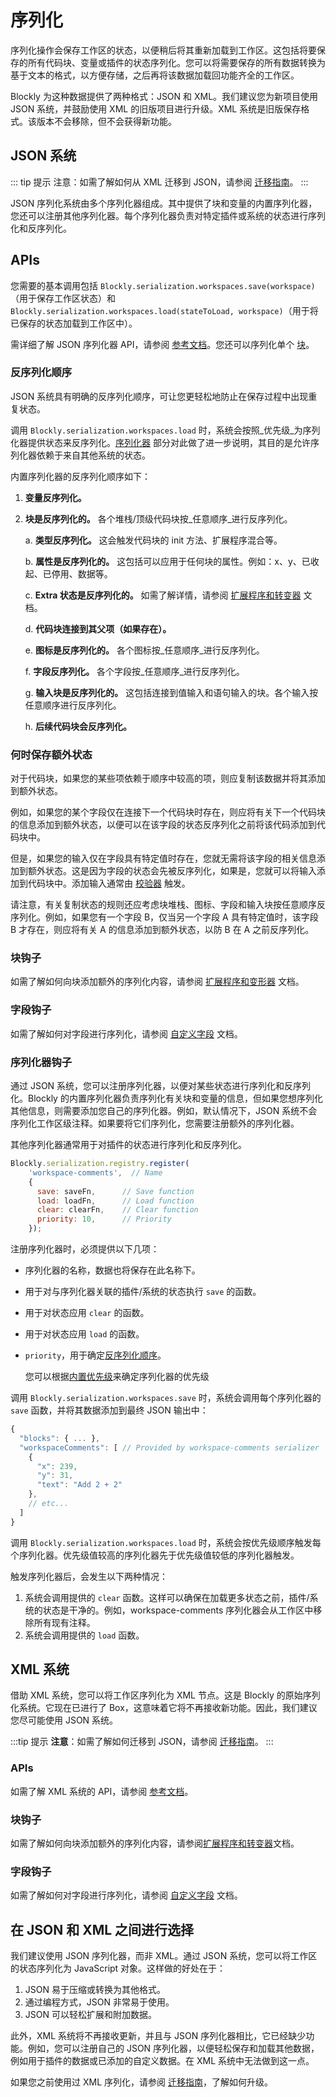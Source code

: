 # 序列化 

序列化操作会保存工作区的状态，以便稍后将其重新加载到工作区。这包括将要保存的所有代码块、变量或插件的状态序列化。您可以将需要保存的所有数据转换为基于文本的格式，以方便存储，之后再将该数据加载回功能齐全的工作区。

Blockly 为这种数据提供了两种格式：JSON 和 XML。我们建议您为新项目使用 JSON 系统，并鼓励使用 XML 的旧版项目进行升级。XML 系统是旧版保存格式。该版本不会移除，但不会获得新功能。

## JSON 系统

::: tip 提示
注意：如需了解如何从 XML 迁移到 JSON，请参阅 [迁移指南](https://docs.google.com/document/d/1wv5ORrO4icVHeU15FLSn37mdNLyJpQbMTo7mmTqsGl0/edit?usp=sharing)。
:::

JSON 序列化系统由多个序列化器组成。其中提供了块和变量的内置序列化器，您还可以注册其他序列化器。每个序列化器负责对特定插件或系统的状态进行序列化和反序列化。

## APIs

您需要的基本调用包括 `Blockly.serialization.workspaces.save(workspace)`（用于保存工作区状态）和 `Blockly.serialization.workspaces.load(stateToLoad, workspace)`（用于将已保存的状态加载到工作区中）。

需详细了解 JSON 序列化器 API，请参阅 [参考文档](https://developers.google.com/blockly/reference/js/blockly.serialization_namespace.workspaces_namespace)。您还可以序列化单个 [块](https://developers.google.com/blockly/reference/js/blockly.serialization_namespace.blocks_namespace)。

### 反序列化顺序

JSON 系统具有明确的反序列化顺序，可让您更轻松地防止在保存过程中出现重复状态。

调用 `Blockly.serialization.workspaces.load` 时，系统会按照_优先级_为序列化器提供状态来反序列化。[序列化器](/guides/configure/serialization#serializer_hooks.html) 部分对此做了进一步说明，其目的是允许序列化器依赖于来自其他系统的状态。

内置序列化器的反序列化顺序如下：

1.  **变量反序列化。**
2.  **块是反序列化的。** 各个堆栈/顶级代码块按_任意顺序_进行反序列化。

    a.  **类型反序列化。** 这会触发代码块的 init 方法、扩展程序混合等。

    b.  **属性是反序列化的。** 这包括可以应用于任何块的属性。例如：x、y、已收起、已停用、数据等。

    c.  **Extra 状态是反序列化的。** 如需了解详情，请参阅 [扩展程序和转变器](/guides/create-custom-blocks/extensions.html) 文档。

    d.  **代码块连接到其父项（如果存在）。**

    e.  **图标是反序列化的。** 各个图标按_任意顺序_进行反序列化。
    
    f.  **字段反序列化。** 各个字段按_任意顺序_进行反序列化。

    g.  **输入块是反序列化的。** 这包括连接到值输入和语句输入的块。各个输入按任意顺序进行反序列化。

    h.  **后续代码块会反序列化。**

### 何时保存额外状态

对于代码块，如果您的某些项依赖于顺序中较高的项，则应复制该数据并将其添加到额外状态。

例如，如果您的某个字段仅在连接下一个代码块时存在，则应将有关下一个代码块的信息添加到额外状态，以便可以在该字段的状态反序列化之前将该代码添加到代码块中。

但是，如果您的输入仅在字段具有特定值时存在，您就无需将该字段的相关信息添加到额外状态。这是因为字段的状态会先被反序列化，如果是，您就可以将输入添加到代码块中。添加输入通常由 [校验器](/guides/create-custom-blocks/fields/validators.html#注册本地验证器) 触发。

请注意，有关复制状态的规则还应考虑块堆栈、图标、字段和输入块按任意顺序反序列化。例如，如果您有一个字段 B，仅当另一个字段 A 具有特定值时，该字段 B 才存在，则应将有关 A 的信息添加到额外状态，以防 B 在 A 之前反序列化。

### 块钩子

如需了解如何向块添加额外的序列化内容，请参阅 [扩展程序和变形器](/guides/create-custom-blocks/extensions.html) 文档。

### 字段钩子

如需了解如何对字段进行序列化，请参阅 [自定义字段](/guides/create-custom-blocks/fields/customizing-fields/creating.html#serialization) 文档。

### 序列化器钩子

通过 JSON 系统，您可以注册序列化器，以便对某些状态进行序列化和反序列化。Blockly 的内置序列化器负责序列化有关块和变量的信息，但如果您想序列化其他信息，则需要添加您自己的序列化器。例如，默认情况下，JSON 系统不会序列化工作区级注释。如果要将它们序列化，您需要注册额外的序列化器。

其他序列化器通常用于对插件的状态进行序列化和反序列化。

```javascript
Blockly.serialization.registry.register(
    'workspace-comments',  // Name
    {
      save: saveFn,      // Save function
      load: loadFn,      // Load function
      clear: clearFn,    // Clear function
      priority: 10,      // Priority
    });
```

注册序列化器时，必须提供以下几项：

- 序列化器的名称，数据也将保存在此名称下。
- 用于对与序列化器关联的插件/系统的状态执行 `save` 的函数。
- 用于对状态应用 `clear` 的函数。
- 用于对状态应用 `load` 的函数。
- `priority`，用于确定[反序列化顺序](/guides/configure/serialization.html#反序列化顺序)。
    
    您可以根据[内置优先级](https://developers.google.com/blockly/reference/js/blockly.serialization_namespace.priorities_namespace)来确定序列化器的优先级
    

调用 `Blockly.serialization.workspaces.save` 时，系统会调用每个序列化器的 `save` 函数，并将其数据添加到最终 JSON 输出中：

```javascript
{
  "blocks": { ... },
  "workspaceComments": [ // Provided by workspace-comments serializer
    {
      "x": 239,
      "y": 31,
      "text": "Add 2 + 2"
    },
    // etc...
  ]
}
```

调用 `Blockly.serialization.workspaces.load` 时，系统会按优先级顺序触发每个序列化器。优先级值较高的序列化器先于优先级值较低的序列化器触发。

触发序列化器后，会发生以下两种情况：

  1. 系统会调用提供的 `clear` 函数。这样可以确保在加载更多状态之前，插件/系统的状态是干净的。例如，workspace-comments 序列化器会从工作区中移除所有现有注释。
  2. 系统会调用提供的 `load` 函数。

## XML 系统

借助 XML 系统，您可以将工作区序列化为 XML 节点。这是 Blockly 的原始序列化系统。它现在已进行了 Box，这意味着它将不再接收新功能。因此，我们建议您尽可能使用 JSON 系统。

:::tip 提示
**注意**：如需了解如何迁移到 JSON，请参阅 [迁移指南](https://docs.google.com/document/d/1wv5ORrO4icVHeU15FLSn37mdNLyJpQbMTo7mmTqsGl0/edit?usp=sharing)。
:::

### APIs

如需了解 XML 系统的 API，请参阅 [参考文档](https://developers.google.com/blockly/reference/js/blockly.xml_namespace)。

### 块钩子

如需了解如何向块添加额外的序列化内容，请参阅[扩展程序和转变器](/guides/create-custom-blocks/extensions.html)文档。

### 字段钩子

如需了解如何对字段进行序列化，请参阅 [自定义字段](/guides/create-custom-blocks/fields/customizing-fields/creating.html#序列化) 文档。

## 在 JSON 和 XML 之间进行选择

我们建议使用 JSON 序列化器，而非 XML。通过 JSON 系统，您可以将工作区的状态序列化为 JavaScript 对象。这样做的好处在于：

1. JSON 易于压缩或转换为其他格式。
2. 通过编程方式，JSON 非常易于使用。
3. JSON 可以轻松扩展和附加数据。

此外，XML 系统将不再接收更新，并且与 JSON 序列化器相比，它已经缺少功能。例如，您可以注册自己的 JSON 序列化器，以便轻松保存和加载其他数据，例如用于插件的数据或已添加的自定义数据。在 XML 系统中无法做到这一点。

如果您之前使用过 XML 序列化，请参阅 [迁移指南](https://docs.google.com/document/d/1wv5ORrO4icVHeU15FLSn37mdNLyJpQbMTo7mmTqsGl0/edit?usp=sharing)，了解如何升级。